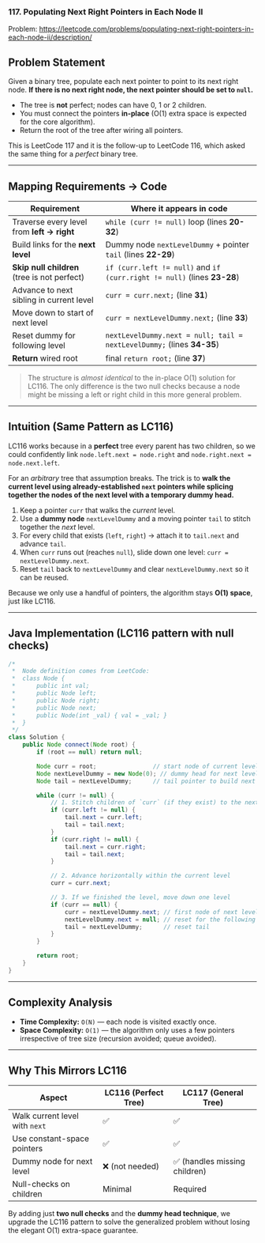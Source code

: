 ### 117. Populating Next Right Pointers in Each Node II
Problem: https://leetcode.com/problems/populating-next-right-pointers-in-each-node-ii/description/

## Problem Statement

Given a binary tree, populate each next pointer to point to its next right node. **If there is no next right node, the next pointer should be set to `null`.**

*   The tree is **not** perfect; nodes can have 0, 1 or 2 children.
*   You must connect the pointers **in-place** (O(1) extra space is expected for the core algorithm).
*   Return the root of the tree after wiring all pointers.

This is LeetCode 117 and it is the follow-up to LeetCode 116, which asked the same thing for a *perfect* binary tree.

---

## Mapping Requirements → Code

| Requirement | Where it appears in code |
|-------------|-------------------------|
| Traverse every level from **left → right** | `while (curr != null)` loop (lines **20-32**) |
| Build links for the **next level** | Dummy node `nextLevelDummy` + pointer `tail` (lines **22-29**) |
| **Skip null children** (tree is not perfect) | `if (curr.left != null)` and `if (curr.right != null)` (lines **23-28**) |
| Advance to next sibling in current level | `curr = curr.next;` (line **31**) |
| Move down to start of next level | `curr = nextLevelDummy.next;` (line **33**) |
| Reset dummy for following level | `nextLevelDummy.next = null; tail = nextLevelDummy;` (lines **34-35**) |
| **Return** wired root | final `return root;` (line **37**) |

> The structure is *almost identical* to the in-place O(1) solution for LC116.  The only difference is the two null checks because a node might be missing a left or right child in this more general problem.

---

## Intuition (Same Pattern as LC116)

LC116 works because in a **perfect** tree every parent has two children, so we could confidently link `node.left.next = node.right` and `node.right.next = node.next.left`.

For an *arbitrary* tree that assumption breaks.  The trick is to **walk the current level using already-established `next` pointers while splicing together the nodes of the next level with a temporary dummy head.**

1.  Keep a pointer `curr` that walks the *current* level.
2.  Use a **dummy node** `nextLevelDummy` and a moving pointer `tail` to stitch together the *next* level.
3.  For every child that exists (`left`, `right`) → attach it to `tail.next` and advance `tail`.
4.  When `curr` runs out (reaches `null`), slide down one level: `curr = nextLevelDummy.next`.
5.  Reset `tail` back to `nextLevelDummy` and clear `nextLevelDummy.next` so it can be reused.

Because we only use a handful of pointers, the algorithm stays **O(1) space**, just like LC116.

---

## Java Implementation (LC116 pattern with null checks)

```java
/*
 *  Node definition comes from LeetCode:
 *  class Node {
 *      public int val;
 *      public Node left;
 *      public Node right;
 *      public Node next;
 *      public Node(int _val) { val = _val; }
 *  }
 */
class Solution {
    public Node connect(Node root) {
        if (root == null) return null;

        Node curr = root;                // start node of current level
        Node nextLevelDummy = new Node(0); // dummy head for next level
        Node tail = nextLevelDummy;      // tail pointer to build next level list

        while (curr != null) {
            // 1. Stitch children of `curr` (if they exist) to the next-level list
            if (curr.left != null) {
                tail.next = curr.left;
                tail = tail.next;
            }
            if (curr.right != null) {
                tail.next = curr.right;
                tail = tail.next;
            }

            // 2. Advance horizontally within the current level
            curr = curr.next;

            // 3. If we finished the level, move down one level
            if (curr == null) {
                curr = nextLevelDummy.next; // first node of next level
                nextLevelDummy.next = null; // reset for the following pass
                tail = nextLevelDummy;      // reset tail
            }
        }

        return root;
    }
}
```

---

## Complexity Analysis

* **Time Complexity:** `O(N)` — each node is visited exactly once.
* **Space Complexity:** `O(1)` — the algorithm only uses a few pointers irrespective of tree size (recursion avoided; queue avoided).

---

## Why This Mirrors LC116

| Aspect | LC116 (Perfect Tree) | LC117 (General Tree) |
|--------|----------------------|-----------------------|
| Walk current level with `next` | ✅ | ✅ |
| Use constant-space pointers | ✅ | ✅ |
| Dummy node for next level | ❌ (not needed) | ✅ (handles missing children) |
| Null-checks on children | Minimal | Required |

By adding just **two null checks** and the **dummy head technique**, we upgrade the LC116 pattern to solve the generalized problem without losing the elegant O(1) extra-space guarantee.
